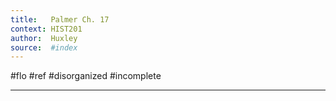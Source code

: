 ```yaml
---
title:   Palmer Ch. 17
context: HIST201
author:  Huxley
source:  #index
---
```


#flo #ref #disorganized #incomplete

---



























